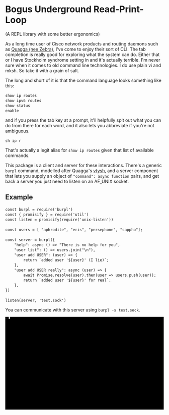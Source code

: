 # Bogus Underground Read-Print-Loop

(A REPL library with some better ergonomics)


As a long time user of Cisco network products and routing daemons such as [Quagga (nee Zebra)](http://www.nongnu.org/quagga/), I've come to enjoy their sort of CLI. The tab completion is really good for exploring what the system can do. Either that or I have Stockholm syndrome setting in and it's actually terrible. I'm never sure when it comes to old command line technologies. I do use plain vi and mksh. So take it with a grain of salt.

The long and short of it is that the command language looks something like this:

```
show ip routes
show ipv6 routes
show status
enable
```

and if you press the tab key at a prompt, it'll helpfully spit out what you can do from there for each word, and it also lets you abbreviate if you're not ambiguous. 

```
sh ip r
```

That's actually a legit alias for `show ip routes` given that list of available commands.

This package is a client and server for these interactions. There's a generic `burpl` command, modelled after Quagga's [vtysh](http://www.nongnu.org/quagga/docs/docs-multi/VTY-shell.html), and a server component that lets you supply an object of `"command": async function` pairs, and get back a server you just need to listen on an AF_UNIX socket.

## Example

```
const burpl = require('burpl')
const { promisify } = require('util')
const listen = promisify(require('unix-listen'))

const users = [ "aphrodite", "eris", "persephone", "sappho"];

const server = burpl({
    "help": async () => "There is no help for you",
    "user list": () => users.join("\n"),
    "user add USER": (user) => {
		return `added user '${user}' (I lie)`;
	},
    "user add USER really": async (user) => {
		await Promise.resolve(user).then(user => users.push(user));
		return `added user '${user}' for real`;
	},
})

listen(server, 'test.sock')
```

You can communicate with this server using `burpl -s test.sock`.

![A screen capture of burpl in use](example.gif)
